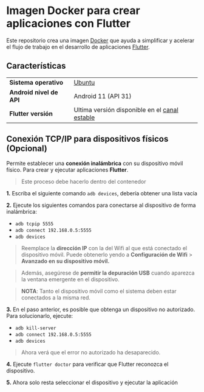 # Imagen Docker para crear aplicaciones con Flutter

Este repositorio crea una imagen [Docker](https://hub.docker.com/r/wbdloper/dflutter) que ayuda a simplificar y acelerar el flujo de trabajo en el desarrollo de aplicaciones [Flutter](https://flutter.dev/). 

## Características
 
|  |  |
| -- | -- |
| **Sistema operativo** | [Ubuntu](https://hub.docker.com/_/ubuntu)|
| **Android nivel de API** | Android 11 (API 31) |
| **Flutter versión** | Ultima versión disponible en el [canal estable](https://docs.flutter.dev/development/tools/sdk/releases#:~:text=Stable%20channel%20(Windows)) |

## Conexión TCP/IP para dispositivos físicos (Opcional)

Permite establecer una **conexión inalámbrica** con su dispositivo móvil físico. Para crear y ejecutar aplicaciones **Flutter**.

> Este proceso debe hacerlo dentro del contenedor

**1.** Escriba el siguiente comando `adb devices`, debería obtener una lista vacía

**2.** Ejecute los siguientes comandos para conectarse al dispositivo de forma inalámbrica:

- `adb tcpip 5555`
- `adb connect 192.168.0.5:5555`
- `adb devices`

> Reemplace la **dirección IP** con la del Wifi al que está conectado el dispositivo móvil. Puede obtenerlo yendo a **Configuración de Wifi** > **Avanzado en su dispositivo móvil.** 

>Además, asegúrese de **permitir la depuración USB** cuando aparezca la ventana emergente en el dispositivo.

>  **NOTA**: Tanto el dispositivo móvil como el sistema deben estar conectados a la misma red.

**3.** En el paso anterior, es posible que obtenga un dispositivo no autorizado. Para solucionarlo, ejecute:

- `adb kill-server`
- `adb connect 192.168.0.5:5555`
- `adb devices`

> Ahora verá que el error no autorizado ha desaparecido.  

**4.** Ejecute `flutter doctor` para verificar que Flutter reconozca el dispositivo.

**5.** Ahora solo resta seleccionar el dispositivo y ejecutar la aplicación